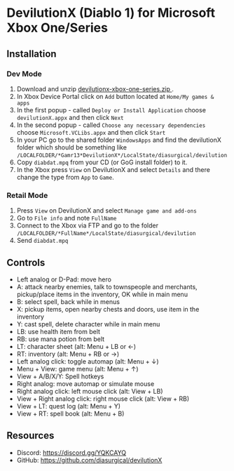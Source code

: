 # DevilutionX (Diablo 1) for Microsoft Xbox One/Series

## Installation
### Dev Mode
1. Download and unzip [devilutionx-xbox-one-series.zip
](https://github.com/diasurgical/devilutionX/releases/latest/download/devilutionx-xbox-one-series.zip
).
2. In Xbox Device Portal click on `Add` button located at `Home/My games & apps`
3. In the first popup - called `Deploy or Install Application` choose `devilutionX.appx` and then click `Next`
4. In the second popup - called `Choose any necessary dependencies` choose `Microsoft.VCLibs.appx` and then click `Start`
5. In your PC go to the shared folder `WindowsApps` and find the devilutionX folder which should be something like `/LOCALFOLDER/*Gamr13*DevilutionX*/LocalState/diasurgical/devilution`
6. Copy `diabdat.mpq` from your CD (or GoG install folder) to it.
7. In the Xbox press `View` on DevilutionX and select `Details` and there change the type from `App` to `Game`.

### Retail Mode
1. Press `View` on DevilutionX and select `Manage game and add-ons`
2. Go to `File info` and note `FullName`
3. Connect to the Xbox via FTP and go to the folder `/LOCALFOLDER/*FullName*/LocalState/diasurgical/devilution`
4. Send `diabdat.mpq`

## Controls

- Left analog or D-Pad: move hero
- A: attack nearby enemies, talk to townspeople and merchants, pickup/place items in the inventory, OK while in main menu
- B: select spell, back while in menus
- X: pickup items, open nearby chests and doors, use item in the inventory
- Y: cast spell, delete character while in main menu
- LB: use health item from belt
- RB: use mana potion from belt
- LT: character sheet (alt: Menu + LB or ←)
- RT: inventory (alt: Menu + RB or →)
- Left analog click: toggle automap (alt: Menu + ↓)
- Menu + View: game menu (alt: Menu + ↑)
- View + A/B/X/Y: Spell hotkeys
- Right analog: move automap or simulate mouse
- Right analog click: left mouse click (alt: View + LB)
- View + Right analog click: right mouse click (alt: View + RB)
- View + LT: quest log (alt: Menu + Y)
- View + RT: spell book (alt: Menu + B)

## Resources

* Discord: https://discord.gg/YQKCAYQ
* GitHub: https://github.com/diasurgical/devilutionX
